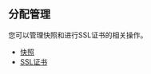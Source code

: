 ## 分配管理

您可以管理快照和进行SSL证书的相关操作。

- [快照](./snapshot/overview.md)
- [SSL证书](./ssl-certificates/overview.md)




